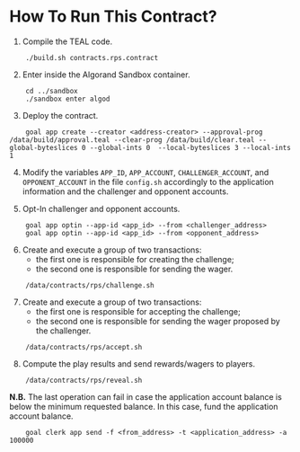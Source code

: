 # How To Run This Contract?

1. Compile the TEAL code.

```
    ./build.sh contracts.rps.contract
```

2. Enter inside the Algorand Sandbox container.

```
    cd ../sandbox
    ./sandbox enter algod
```

3. Deploy the contract.

```
    goal app create --creator <address-creator> --approval-prog /data/build/approval.teal --clear-prog /data/build/clear.teal --global-byteslices 0 --global-ints 0  --local-byteslices 3 --local-ints 1
```

4. Modify the variables `APP_ID`, `APP_ACCOUNT`, `CHALLENGER_ACCOUNT`, and `OPPONENT_ACCOUNT` in the file `config.sh` accordingly to the application information and the challenger and opponent accounts.

5. Opt-In challenger and opponent accounts.

```
    goal app optin --app-id <app_id> --from <challenger_address>
    goal app optin --app-id <app_id> --from <opponent_address>
```

6. Create and execute a group of two transactions: 
    * the first one is responsible for creating the challenge; 
    * the second one is responsible for sending the wager.

```
    /data/contracts/rps/challenge.sh
```

7. Create and execute a group of two transactions: 
    * the first one is responsible for accepting the challenge; 
    * the second one is responsible for sending the wager proposed by the challenger.

```
    /data/contracts/rps/accept.sh
``` 

8. Compute the play results and send rewards/wagers to players.

```
    /data/contracts/rps/reveal.sh
```

**N.B.** The last operation can fail in case the application account balance is below the minimum requested balance. In this case, fund the application account balance.

```
    goal clerk app send -f <from_address> -t <application_address> -a 100000
```
